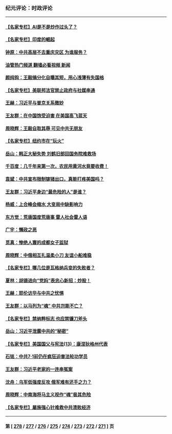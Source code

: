 ### 纪元评论：时政评论
---
#### [【名家专栏】AI是不是炒作过头了？](../../pages/nsc1025/n14030311.md?07080330) 
#### [【名家专栏】印度的崛起](../../pages/nsc1025/n14027418.md?07080330) 
#### [钟原：中共高层不去重庆灾区 为谁服务？](../../pages/nsc1025/n14029911.md?07080330) 
#### [油管热门频道 翻墙必看视频 新闻](ok?07080330)
#### [颜纯钩：王毅搞分化自曝其短，用心浅薄有失国格](../../pages/nsc1025/n14029817.md?07080330) 
#### [【名家专栏】美联邦法官禁止政府与社媒串通](../../pages/nsc1025/n14029628.md?07080330) 
#### [王赫：习近平与普京关系微妙](../../pages/nsc1025/n14029370.md?07080330) 
#### [王友群：在中国饱受迫害 在美国高飞蓝天](../../pages/nsc1025/n14029078.md?07080330) 
#### [周晓辉：王毅自取其辱 可见中共无朋友](../../pages/nsc1025/n14029065.md?07080330) 
#### [【名家专栏】纽约市在“玩火”](../../pages/nsc1025/n14027244.md?07080330) 
#### [岳山：韩正大秘失势 刘鹤旧部回国务院难救场](../../pages/nsc1025/n14028683.md?07080330) 
#### [千百度：几千年来第一次，农民用黄河水竟要收费！](../../pages/nsc1025/n14028717.md?07080330) 
#### [袁斌：中共宣布限制镓锗出口，真能打疼美国吗？](../../pages/nsc1025/n14028696.md?07080330) 
#### [王友群：习近平身边“最危险的人”是谁？](../../pages/nsc1025/n14028336.md?07080330) 
#### [杨威：上合峰会缩水 大变局中缺影响力](../../pages/nsc1025/n14028404.md?07080330) 
#### [东方觉：荒唐国度荒唐事 雷人社会雷人语](../../pages/nsc1025/n14028394.md?07080330) 
#### [广宇：懒政之恶](../../pages/nsc1025/n14028382.md?07080330) 
#### [觅真：惨绝人寰的成都女子监狱](../../pages/nsc1025/n14028190.md?07080330) 
#### [周晓辉：中俄相互扎温柔小刀 友谊小船难稳](../../pages/nsc1025/n14028239.md?07080330) 
#### [【名家专栏】哪几位是瓦格纳兵变的失败者？](../../pages/nsc1025/n14028107.md?07080330) 
#### [夏林：胡锡进向“党妈”表忠心新招：炒股！](../../pages/nsc1025/n14028251.md?07080330) 
#### [王赫：耶伦访华与中共之忧惧](../../pages/nsc1025/n14027696.md?07080330) 
#### [王友群：以马列为“魂” 中共岂能不亡？](../../pages/nsc1025/n14027642.md?07080330) 
#### [【名家专栏】禁纳粹标志 也应禁镰刀斧头](../../pages/nsc1025/n14027423.md?07080330) 
#### [岳山：习近平泄露中共的“秘密”](../../pages/nsc1025/n14027419.md?07080330) 
#### [【名家专栏】美国国父与宪法(13)：康涅狄格州代表](../../pages/nsc1025/n14026346.md?07080330) 
#### [石铭：中共7·1前仍在疯狂迫害法轮功学员](../../pages/nsc1025/n14027109.md?07080330) 
#### [王友群：习近平老家的一连串冤案](../../pages/nsc1025/n14027047.md?07080330) 
#### [沈舟：乌军低强度反攻 俄军难有还手之力？](../../pages/nsc1025/n14026938.md?07080330) 
#### [周晓辉：中南海将马主义视作“魂”极其危险](../../pages/nsc1025/n14026892.md?07080330) 
#### [【名家专栏】屡施强心针难救中共溃败经济](../../pages/nsc1025/n14026783.md?07080330) 

---
#### 第 [ [278](./278.md?07080330) / [277](./277.md?07080330) / [276](./276.md?07080330) / [275](./275.md?07080330) / [274](./274.md?07080330) / [273](./273.md?07080330) / [272](./272.md?07080330) / [271](./271.md?07080330) ] 页
